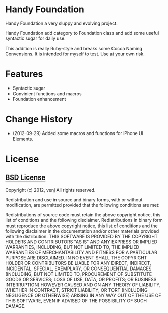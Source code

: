 Handy Foundation
================

Handy Foundation a very sluppy and evolving project. 

Handy Foundation add category to Foundation class and add some useful syntactic sugar for daily use. 

This addition is really Ruby-style and breaks some Cocoa Naming Convensions. It is intended for myself to test. Use at your own risk.

Features
========

- Syntactic sugar
- Convinient functions and macros
- Foundation enhancement

Change History
==============

- (2012-09-29) Added some macros and functions for iPhone UI Elements.

License
=======

[BSD License](http://www.opensource.org/licenses/bsd-license.php)
------------------------------------------------------------------

Copyright (c) 2012, venj
All rights reserved.

Redistribution and use in source and binary forms, with or without modification, are permitted provided that the following conditions are met:

Redistributions of source code must retain the above copyright notice, this list of conditions and the following disclaimer.
Redistributions in binary form must reproduce the above copyright notice, this list of conditions and the following disclaimer in the documentation and/or other materials provided with the distribution.
THIS SOFTWARE IS PROVIDED BY THE COPYRIGHT HOLDERS AND CONTRIBUTORS "AS IS" AND ANY EXPRESS OR IMPLIED WARRANTIES, INCLUDING, BUT NOT LIMITED TO, THE IMPLIED WARRANTIES OF MERCHANTABILITY AND FITNESS FOR A PARTICULAR PURPOSE ARE DISCLAIMED. IN NO EVENT SHALL THE COPYRIGHT HOLDER OR CONTRIBUTORS BE LIABLE FOR ANY DIRECT, INDIRECT, INCIDENTAL, SPECIAL, EXEMPLARY, OR CONSEQUENTIAL DAMAGES (INCLUDING, BUT NOT LIMITED TO, PROCUREMENT OF SUBSTITUTE GOODS OR SERVICES; LOSS OF USE, DATA, OR PROFITS; OR BUSINESS INTERRUPTION) HOWEVER CAUSED AND ON ANY THEORY OF LIABILITY, WHETHER IN CONTRACT, STRICT LIABILITY, OR TORT (INCLUDING NEGLIGENCE OR OTHERWISE) ARISING IN ANY WAY OUT OF THE USE OF THIS SOFTWARE, EVEN IF ADVISED OF THE POSSIBILITY OF SUCH DAMAGE.
